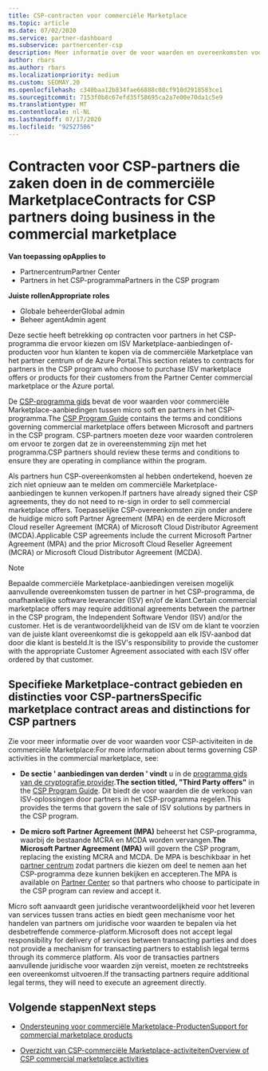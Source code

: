 ```yaml
---
title: CSP-contracten voor commerciële Marketplace
ms.topic: article
ms.date: 07/02/2020
ms.service: partner-dashboard
ms.subservice: partnercenter-csp
description: Meer informatie over de voor waarden en overeenkomsten voor de abonnementen op ISV-producten van derden die zijn aangeschaft door CSP-partners in de commerciële Marketplace.
author: rbars
ms.author: rbars
ms.localizationpriority: medium
ms.custom: SEOMAY.20
ms.openlocfilehash: c340baa12b834fae66888c08cf910d2918583ce1
ms.sourcegitcommit: 7153f0b8c67efd35f58695ca2a7e00e70da1c5e9
ms.translationtype: MT
ms.contentlocale: nl-NL
ms.lasthandoff: 07/17/2020
ms.locfileid: "92527506"
---
```

# <a name="contracts-for-csp-partners-doing-business-in-the-commercial-marketplace"></a><span data-ttu-id="eefe2-103">Contracten voor CSP-partners die zaken doen in de commerciële Marketplace</span><span class="sxs-lookup"><span data-stu-id="eefe2-103">Contracts for CSP partners doing business in the commercial marketplace</span></span>

<span data-ttu-id="eefe2-104">**Van toepassing op**</span><span class="sxs-lookup"><span data-stu-id="eefe2-104">**Applies to**</span></span>

- <span data-ttu-id="eefe2-105">Partnercentrum</span><span class="sxs-lookup"><span data-stu-id="eefe2-105">Partner Center</span></span>
- <span data-ttu-id="eefe2-106">Partners in het CSP-programma</span><span class="sxs-lookup"><span data-stu-id="eefe2-106">Partners in the CSP program</span></span>

<span data-ttu-id="eefe2-107">**Juiste rollen**</span><span class="sxs-lookup"><span data-stu-id="eefe2-107">**Appropriate roles**</span></span>

- <span data-ttu-id="eefe2-108">Globale beheerder</span><span class="sxs-lookup"><span data-stu-id="eefe2-108">Global admin</span></span>
- <span data-ttu-id="eefe2-109">Beheer agent</span><span class="sxs-lookup"><span data-stu-id="eefe2-109">Admin agent</span></span>

<span data-ttu-id="eefe2-110">Deze sectie heeft betrekking op contracten voor partners in het CSP-programma die ervoor kiezen om ISV Marketplace-aanbiedingen of-producten voor hun klanten te kopen via de commerciële Marketplace van het partner centrum of de Azure Portal.</span><span class="sxs-lookup"><span data-stu-id="eefe2-110">This section relates to contracts for partners in the CSP program who choose to purchase ISV marketplace offers or products for their customers from the Partner Center commercial marketplace or the Azure portal.</span></span>

<span data-ttu-id="eefe2-111">De [CSP-programma gids](https://go.microsoft.com/fwlink/p/?LinkId=617100) bevat de voor waarden voor commerciële Marketplace-aanbiedingen tussen micro soft en partners in het CSP-programma.</span><span class="sxs-lookup"><span data-stu-id="eefe2-111">The [CSP Program Guide](https://go.microsoft.com/fwlink/p/?LinkId=617100) contains the terms and conditions governing commercial marketplace offers between Microsoft and partners in the CSP program.</span></span> <span data-ttu-id="eefe2-112">CSP-partners moeten deze voor waarden controleren om ervoor te zorgen dat ze in overeenstemming zijn met het programma.</span><span class="sxs-lookup"><span data-stu-id="eefe2-112">CSP partners should review these terms and conditions to ensure they are operating in compliance within the program.</span></span>  

<span data-ttu-id="eefe2-113">Als partners hun CSP-overeenkomsten al hebben ondertekend, hoeven ze zich niet opnieuw aan te melden om commerciële Marketplace-aanbiedingen te kunnen verkopen.</span><span class="sxs-lookup"><span data-stu-id="eefe2-113">If partners have already signed their CSP agreements, they do not need to re-sign in order to sell commercial marketplace offers.</span></span> <span data-ttu-id="eefe2-114">Toepasselijke CSP-overeenkomsten zijn onder andere de huidige micro soft Partner Agreement (MPA) en de eerdere Microsoft Cloud reseller Agreement (MCRA) of Microsoft Cloud Distributor Agreement (MCDA).</span><span class="sxs-lookup"><span data-stu-id="eefe2-114">Applicable CSP agreements include the current Microsoft Partner Agreement (MPA) and the prior Microsoft Cloud Reseller Agreement (MCRA) or Microsoft Cloud Distributor Agreement (MCDA).</span></span>

>[!NOTE]
> <span data-ttu-id="eefe2-115">Bepaalde commerciële Marketplace-aanbiedingen vereisen mogelijk aanvullende overeenkomsten tussen de partner in het CSP-programma, de onafhankelijke software leverancier (ISV) en/of de klant.</span><span class="sxs-lookup"><span data-stu-id="eefe2-115">Certain commercial marketplace offers may require additional agreements between the partner in the CSP program, the Independent Software Vendor (ISV) and/or the customer.</span></span> <span data-ttu-id="eefe2-116">Het is de verantwoordelijkheid van de ISV om de klant te voorzien van de juiste klant overeenkomst die is gekoppeld aan elk ISV-aanbod dat door die klant is besteld.</span><span class="sxs-lookup"><span data-stu-id="eefe2-116">It is the ISV's responsibility to provide the customer with the appropriate Customer Agreement associated with each ISV offer ordered by that customer.</span></span>

## <a name="specific-marketplace-contract-areas-and-distinctions-for-csp-partners"></a><span data-ttu-id="eefe2-117">Specifieke Marketplace-contract gebieden en distincties voor CSP-partners</span><span class="sxs-lookup"><span data-stu-id="eefe2-117">Specific marketplace contract areas and distinctions for CSP partners</span></span>

<span data-ttu-id="eefe2-118">Zie voor meer informatie over de voor waarden voor CSP-activiteiten in de commerciële Marketplace:</span><span class="sxs-lookup"><span data-stu-id="eefe2-118">For more information about terms governing CSP activities in the commercial marketplace, see:</span></span>

- <span data-ttu-id="eefe2-119">**De sectie ' aanbiedingen van derden ' vindt** u in de [programma gids van de cryptografie provider](https://go.microsoft.com/fwlink/p/?LinkId=617100).</span><span class="sxs-lookup"><span data-stu-id="eefe2-119">**The section titled, "Third Party offers"** in the [CSP Program Guide](https://go.microsoft.com/fwlink/p/?LinkId=617100).</span></span> <span data-ttu-id="eefe2-120">Dit biedt de voor waarden die de verkoop van ISV-oplossingen door partners in het CSP-programma regelen.</span><span class="sxs-lookup"><span data-stu-id="eefe2-120">This provides the terms that govern the sale of ISV solutions by partners in the CSP program.</span></span>

- <span data-ttu-id="eefe2-121">**De micro soft Partner Agreement (MPA)** beheerst het CSP-programma, waarbij de bestaande MCRA en MCDA worden vervangen.</span><span class="sxs-lookup"><span data-stu-id="eefe2-121">**The Microsoft Partner Agreement (MPA)** will govern the CSP program, replacing the existing MCRA and MCDA.</span></span> <span data-ttu-id="eefe2-122">De MPA is beschikbaar in het [partner centrum](https://partner.microsoft.com/pcv/dashboard/overview) zodat partners die kiezen om deel te nemen aan het CSP-programma deze kunnen bekijken en accepteren.</span><span class="sxs-lookup"><span data-stu-id="eefe2-122">The MPA is available on [Partner Center](https://partner.microsoft.com/pcv/dashboard/overview) so that partners who choose to participate in the CSP program can review and accept it.</span></span>
  
<span data-ttu-id="eefe2-123">Micro soft aanvaardt geen juridische verantwoordelijkheid voor het leveren van services tussen trans acties en biedt geen mechanisme voor het handelen van partners om juridische voor waarden te bepalen via het desbetreffende commerce-platform.</span><span class="sxs-lookup"><span data-stu-id="eefe2-123">Microsoft does not accept legal responsibility for delivery of services between transacting parties and does not provide a mechanism for transacting partners to establish legal terms through its commerce platform.</span></span> <span data-ttu-id="eefe2-124">Als voor de transacties partners aanvullende juridische voor waarden zijn vereist, moeten ze rechtstreeks een overeenkomst uitvoeren.</span><span class="sxs-lookup"><span data-stu-id="eefe2-124">If the transacting partners require additional legal terms, they will need to execute an agreement directly.</span></span>

## <a name="next-steps"></a><span data-ttu-id="eefe2-125">Volgende stappen</span><span class="sxs-lookup"><span data-stu-id="eefe2-125">Next steps</span></span>

- [<span data-ttu-id="eefe2-126">Ondersteuning voor commerciële Marketplace-Producten</span><span class="sxs-lookup"><span data-stu-id="eefe2-126">Support for commercial marketplace products</span></span>](csp-commercial-marketplace-support.md)

- [<span data-ttu-id="eefe2-127">Overzicht van CSP-commerciële Marketplace-activiteiten</span><span class="sxs-lookup"><span data-stu-id="eefe2-127">Overview of CSP commercial marketplace activities</span></span>](csp-commercial-marketplace-overview.md)
